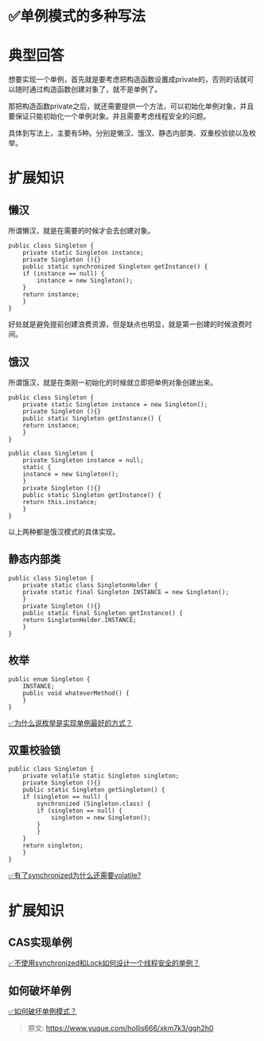 # ✅单例模式的多种写法

# 典型回答


想要实现一个单例，首先就是要考虑把构造函数设置成private的，否则的话就可以随时通过构造函数创建对象了，就不是单例了。



那把构造函数private之后，就还需要提供一个方法，可以初始化单例对象，并且要保证只能初始化一个单例对象。并且需要考虑线程安全的问题。



具体到写法上，主要有5种。分别是懒汉、饿汉、静态内部类、双重校验锁以及枚举。



# 扩展知识


## 懒汉 


所谓懒汉，就是在需要的时候才会去创建对象。



```plain
public class Singleton {  
    private static Singleton instance;  
    private Singleton (){}  
    public static synchronized Singleton getInstance() {  
    if (instance == null) {  
        instance = new Singleton();  
    }  
    return instance;  
    }  
}  
```



好处就是避免提前创建浪费资源，但是缺点也明显，就是第一创建的时候浪费时间。



## 饿汉
所谓饿汉，就是在类刚一初始化的时候就立即把单例对象创建出来。



```plain
public class Singleton {  
    private static Singleton instance = new Singleton();  
    private Singleton (){}  
    public static Singleton getInstance() {  
    return instance;  
    }  
}  
```



```plain
public class Singleton {  
    private Singleton instance = null;  
    static {  
    instance = new Singleton();  
    }  
    private Singleton (){}  
    public static Singleton getInstance() {  
    return this.instance;  
    }  
}  
```



以上两种都是饿汉模式的具体实现。



## 静态内部类


```plain
public class Singleton {  
    private static class SingletonHolder {  
    private static final Singleton INSTANCE = new Singleton();  
    }  
    private Singleton (){}  
    public static final Singleton getInstance() {  
    return SingletonHolder.INSTANCE;  
    }  
}  
```



## 枚举


```plain
public enum Singleton {  
    INSTANCE;  
    public void whateverMethod() {  
    }  
}  
```



[✅为什么说枚举是实现单例最好的方式？](https://www.yuque.com/hollis666/xkm7k3/dt4dp5iq77akg00u)



## 双重校验锁


```plain
public class Singleton {  
    private volatile static Singleton singleton;  
    private Singleton (){}  
    public static Singleton getSingleton() {  
    if (singleton == null) {  
        synchronized (Singleton.class) {  
        if (singleton == null) {  
            singleton = new Singleton();  
        }  
        }  
    }  
    return singleton;  
    }  
}  
```



[✅有了synchronized为什么还需要volatile?](https://www.yuque.com/hollis666/xkm7k3/nl3dfw)



# 扩展知识


## CAS实现单例
[✅不使用synchronized和Lock如何设计一个线程安全的单例？](https://www.yuque.com/hollis666/xkm7k3/hyiz0wluw5xgs3tg)



## 如何破坏单例


[✅如何破坏单例模式？](https://www.yuque.com/hollis666/xkm7k3/vqtp00)



> 原文: <https://www.yuque.com/hollis666/xkm7k3/ggh2h0>